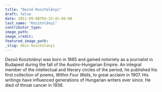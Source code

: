 ```yaml
---
title: "Dezső Kosztolányi"
draft: false
date: 2011-09-08T04:23:42-04:00
last_name: "Kosztolányi"
contributor_type:
image_path:
image_credit:
featured_image_path:
_slug: dezs-kosztolanyi
---
```


Dezső Kosztolányi was born in 1885 and gained notoriety as a journalist in Budapest during the fall of the Austro-Hungarian Empire. An integral member of the intellectual and literary circles of the period, he published his first collection of poems, _Within Four Walls_, to great acclaim in 1907. His writings have influenced generations of Hungarian writers ever since. He died of throat cancer in 1936.

